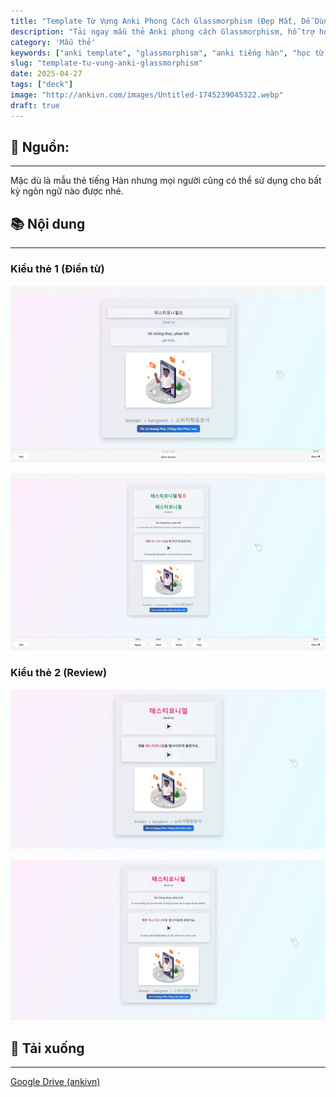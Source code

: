 ```yaml
---
title: "Template Từ Vựng Anki Phong Cách Glassmorphism (Đẹp Mắt, Dễ Dùng)"
description: "Tải ngay mẫu thẻ Anki phong cách Glassmorphism, hỗ trợ học từ vựng tiếng Hàn và các ngôn ngữ khác. Thiết kế đẹp, hỗ trợ mọi thiết bị."
category: 'Mẫu thẻ'
keywords: ["anki template", "glassmorphism", "anki tiếng hàn", "học từ vựng", "anki style"]
slug: "template-tu-vung-anki-glassmorphism"
date: 2025-04-27
tags: ["deck"]
image: "http://ankivn.com/images/Untitled-1745239045322.webp"
draft: true
---
```


<!--truncate-->

## 📝 Nguồn:
---
Mặc dù là mẫu thẻ tiếng Hàn nhưng mọi người cũng có thể sử dụng cho bất kỳ ngôn ngữ nào được nhé.

## 📚 Nội dung
---
### Kiểu thẻ 1 (Điền từ)

![](../../static/images/Untitled-1745239045322.webp)

![](../../static/images/Untitled-1745238879890.webp)

### Kiểu thẻ 2 (Review)

![](../../static/images/Untitled-1745239192637.webp)

![](../../static/images/Untitled-1745239208898.webp)

## 🔗 Tải xuống
---
<div style={{ marginTop: "10px", marginBottom: "10px" }}>
  <a href="YOUR_GOOGLE_DRIVE_LINK" target="_blank" style={{
    padding: "10px 20px",
    background: "linear-gradient(to right, #00c6ff, #0072ff)",
    color: "white",
    borderRadius: "8px",
    textDecoration: "none",
    fontWeight: "bold"
  }}>
    Google Drive (ankivn)
  </a>
</div>
